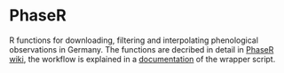 # PhaseR
R functions for downloading, filtering and interpolating phenological observations in Germany. The functions are decribed in detail in [PhaseR wiki](https://github.com/FLFgit/PhaseR/wiki), the workflow is explained in a [documentation](https://rpubs.com/JKI-GDM/1002476) of the wrapper script.
